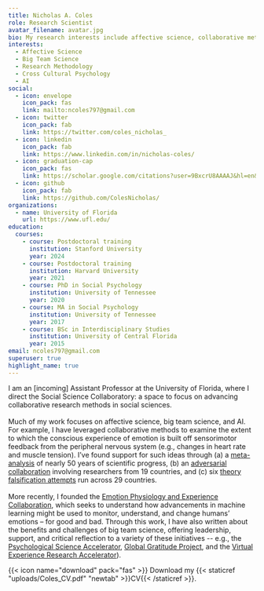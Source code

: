 ```yaml
---
title: Nicholas A. Coles
role: Research Scientist
avatar_filename: avatar.jpg
bio: My research interests include affective science, collaborative methods, and AI.
interests:
  - Affective Science
  - Big Team Science
  - Research Methodology
  - Cross Cultural Psychology
  - AI
social:
  - icon: envelope
    icon_pack: fas
    link: mailto:ncoles797@gmail.com
  - icon: twitter
    icon_pack: fab
    link: https://twitter.com/coles_nicholas_
  - icon: linkedin
    icon_pack: fab
    link: https://www.linkedin.com/in/nicholas-coles/
  - icon: graduation-cap
    icon_pack: fas
    link: https://scholar.google.com/citations?user=9BxcrU8AAAAJ&hl=en&oi=ao
  - icon: github
    icon_pack: fab
    link: https://github.com/ColesNicholas/
organizations:
  - name: University of Florida
    url: https://www.ufl.edu/
education:
  courses:
    - course: Postdoctoral training
      institution: Stanford University
      year: 2024
    - course: Postdoctoral training
      institution: Harvard University
      year: 2021
    - course: PhD in Social Psychology
      institution: University of Tennessee
      year: 2020
    - course: MA in Social Psychology
      institution: University of Tennessee
      year: 2017
    - course: BSc in Interdisciplinary Studies
      institution: University of Central Florida
      year: 2015
email: ncoles797@gmail.com
superuser: true
highlight_name: true
---
```

I am an [incoming] Assistant Professor at the University of Florida, where I direct the Social Science Collaboratory: a space to focus on advancing collaborative research methods in social sciences.\
\
Much of my work focuses on affective science, big team science, and AI. For example, I have leveraged collaborative methods to examine the extent to which the conscious experience of emotion is built off sensorimotor feedback from the peripheral nervous system (e.g., changes in heart rate and muscle tension). I’ve found support for such ideas through (a) a [meta-analysis](https://psycnet.apa.org/doiLanding?doi=10.1037%2Fbul0000194) of nearly 50 years of scientific progress, (b) an [adversarial collaboration](https://www.nature.com/articles/s41562-022-01458-9) involving researchers from 19 countries, and (c) six [theory falsification attempts](https://psycnet.apa.org/doiLanding?doi=10.1037%2Fpspa0000316) run across 29 countries.\
\
More recently, I founded the [Emotion Physiology and Experience Collaboration](https://epic-collab.github.io/), which seeks to understand how advancements in machine learning might be used to monitor, understand, and change humans’ emotions – for good and bad. Through this work, I have also written about the benefits and challenges of big team science, offering leadership, support, and critical reflection to a variety of these initiatives -- e.g., the [Psychological Science Accelerator](https://psysciacc.org/), [Global Gratitude Project](https://www.templeton.org/grant/uncovering-the-cognitive-and-cultural-foundations-of-gratitude), and the [Virtual Experience Research Accelerator](https://sreal.ucf.edu/wp-content/uploads/2022/03/vera_summary.pdf)).

{{< icon name="download" pack="fas" >}} Download my {{< staticref "uploads/Coles_CV.pdf" "newtab" >}}CV{{< /staticref >}}.
